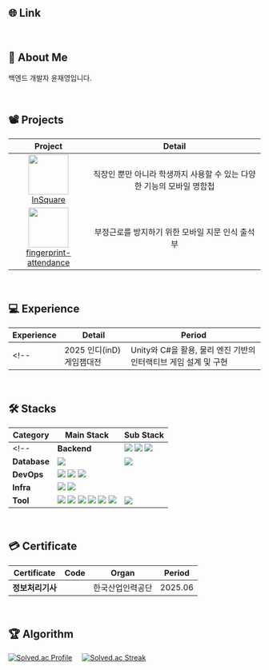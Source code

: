 ## 🌐 Link
<!-- [<img src="https://github.com/user-attachments/assets/bce45b47-75f6-4bdd-a1ca-6bb70377d154" width="55" height="55">](https://taesin-portfolio.notion.site/?source=copy_link) &nbsp;&nbsp;
[<img src="https://github.com/user-attachments/assets/23da5180-c39b-48f6-8f61-c5a3312dffd2" width="55" height="55">](https://gym-developer.tistory.com/) &nbsp;&nbsp;
[<img src="https://github.com/user-attachments/assets/94f89e0f-320d-4b5e-bbe3-bce51a82f1f1" width="55" height="55">](https://blog.naver.com/gym_developer) &nbsp;&nbsp;
[<img src="https://github.com/user-attachments/assets/c19d8436-0333-493f-881d-d1ea3b7c830d" width="55" height="55">](mailto:kjk06119@gmail.com) -->

</br> 

## 👤 About Me
백엔드 개발자 윤재영입니다.</br>

</br>

## 📽️ Projects
|Project|Detail|
|:---:|:---:|
| <img src="https://github.com/user-attachments/assets/4d17cb7c-e079-40ac-b183-db85ff46462a" width="80" height="80"> </br> [InSquare](https://github.com/thduss/android_2023/blob/master/README.md) | 직장인 뿐만 아니라 학생까지 사용할 수 있는 다양한 기능의 모바일 명함첩 |
| <img src="https://github.com/user-attachments/assets/9dd18854-39d9-4647-ad2b-d7d6da03e8ae" width="80" height="80"> </br> [fingerprint-attendance](https://github.com/JEONJIHO817/fingerprint-attendance/blob/main/README.md) | 부정근로를 방지하기 위한 모바일 지문 인식 출석부 |

</br>


## 💻 Experience
|Experience|Detail|Period|
|---|---|---|
<!--| 2025 인디(inD)게임잼대전 | Unity와 C#을 활용, 물리 엔진 기반의 인터랙티브 게임 설계 및 구현 | 2025.07 ~ 25.07 | -->


</br>

## 🛠️ Stacks
|Category|Main Stack|Sub Stack|
|---|---|---|
<!--|**Backend**| <img src="https://img.shields.io/badge/Java17-007396?style=flat-square&logo=coffeescript&logoColor=white"/></a> <img src="https://img.shields.io/badge/Spring-6DB33F?style=flat-square&logo=spring&logoColor=white"/></a> <img src="https://img.shields.io/badge/Spring Boot-6DB33F?style=flat-square&logo=springboot&logoColor=white"/></a> | <img src="https://img.shields.io/badge/Python-3776AB?style=flat-square&logo=python&logoColor=white"/></a> <img src="https://img.shields.io/badge/TypeScript-3178C6?style=flat-square&logo=typescript&logoColor=white"/></a> <img src="https://img.shields.io/badge/C%23-A8B9CC?style=flat-square&logo=c&logoColor=white"/></a> <img src="https://img.shields.io/badge/NestJs-E0234E?style=flat-square&logo=nestjs&logoColor=white"/></a> |
|**Database**| <img src="https://img.shields.io/badge/MySQL-4479A1?style=flat-square&logo=MySQL&logoColor=white"/></a> | <img src="https://img.shields.io/badge/MongoDB-47A248?style=flat-square&logo=mongodb&logoColor=white"/></a> |
|**DevOps**| <img src="https://img.shields.io/badge/Git-F05032?style=flat-square&logo=Git&logoColor=white"/></a> <img src="https://img.shields.io/badge/GitHub-181717?style=flat-square&logo=GitHub&logoColor=white"/></a>  <img src="https://img.shields.io/badge/Docker-2496ED?style=flat-square&logo=Docker&logoColor=white"/></a> |  |
|**Infra**| <img src="https://img.shields.io/badge/Ubuntu-E95420?style=flat-square&logo=Ubuntu&logoColor=white"/></a> <img src="https://img.shields.io/badge/NGINX-009639?style=flat-square&logo=NGINX&logoColor=white"/></a> |
|**Tool**| <img src="https://img.shields.io/badge/Slack-4A154B?style=flat-square&logo=Slack&logoColor=white"/></a> <img src="https://img.shields.io/badge/Notion-000000?style=flat-square&logo=notion&logoColor=white"/></a> <img src="https://img.shields.io/badge/Postman-FF6C37?style=flat-square&logo=postman&logoColor=white"/></a>  <img src="https://img.shields.io/badge/Jira-0052CC?style=flat-square&logo=jira&logoColor=white"/></a> <img src="https://img.shields.io/badge/JUnit5-25A162?style=flat-square&logo=junit5&logoColor=white"/></a> <img src="https://img.shields.io/badge/Figma-F24E1E?style=flat-square&logo=Figma&logoColor=white"/></a> | <img src="https://img.shields.io/badge/Unity-FFFFFF?style=flat-square&logo=unity&logoColor=black"/></a> |-->

</br>

## 💳 Certificate
|Certificate|Code|Organ|Period|
|---|---|---|---|
| **정보처리기사** |  | 한국산업인력공단 | 2025.06 |


</br>

  ## 🏆 Algorithm
[![Solved.ac Profile](http://mazassumnida.wtf/api/v2/generate_badge?boj=wodud0747)](https://solved.ac/wodud0747/) &nbsp;&nbsp;&nbsp; 
[![Solved.ac Streak](http://mazandi.herokuapp.com/api?handle=wodud0747)](https://solved.ac/wodud0747/)
